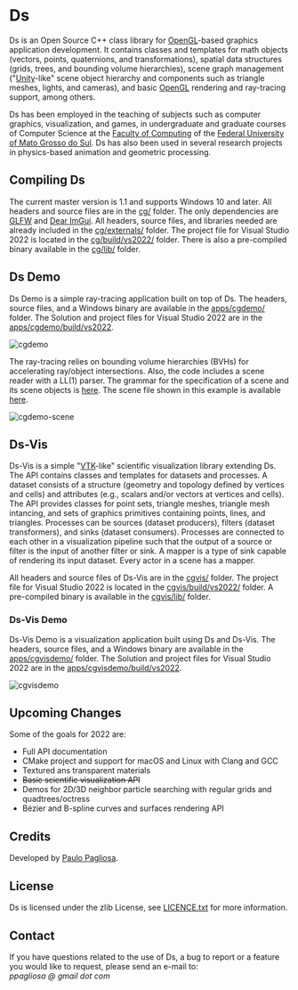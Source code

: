 # Ds

Ds is an Open Source C++ class library for [OpenGL]-based graphics application
development. It contains classes and templates for math objects (vectors,
points, quaternions, and transformations), spatial data structures (grids,
trees, and bounding volume hierarchies), scene graph management
("[Unity]-like" scene object hierarchy and components such as triangle meshes,
lights, and cameras), and basic [OpenGL] rendering and ray-tracing support,
among others.

Ds has been employed in the teaching of subjects such as computer graphics,
visualization, and games, in undergraduate and graduate courses of Computer
Science at the [Faculty of Computing](https://www.facom.ufms.br) of the
[Federal University of Mato Grosso do Sul](https://www.ufms.br). Ds has
also been used in several research projects in physics-based animation
and geometric processing.

## Compiling Ds

The current master version is 1.1 and supports Windows 10 and later. All
headers and source files are in the [cg/](/cg) folder. The only dependencies
are [GLFW] and [Dear ImGui]. All headers, source files, and libraries needed
are already included in the [cg/externals/](/cg/externals) folder.
The project file for Visual Studio 2022 is located in the
[cg/build/vs2022/](/cg/build/vs2022) folder. There is also a pre-compiled
binary available in the [cg/lib/](/cg/lib) folder.

## Ds Demo

Ds Demo is a simple ray-tracing application built on top of Ds. The headers,
source files, and a Windows binary are available in the
[apps/cgdemo/](/apps/cgdemo) folder. The Solution and project files for
Visual Studio 2022 are in the
[apps/cgdemo/build/vs2022](/apps/cgdemo/build/vs2022).

![cgdemo]

The ray-tracing relies on bounding volume hierarchies (BVHs) for accelerating
ray/object intersections. Also, the code includes a scene reader with a LL(1)
parser. The grammar for the specification of a scene and its scene objects is
[here](/apps/cgdemo/reader/grammar.txt). The scene file shown in this example
is available [here](/apps/cgdemo/assets/scenes/).

![cgdemo-scene]

## Ds-Vis

Ds-Vis is a simple "[VTK]-like" scientific visualization library extending Ds.
The API contains classes and templates for datasets and processes. A dataset
consists of a structure (geometry and topology defined by vertices and cells)
and attributes (e.g., scalars and/or vectors at vertices and cells). The API
provides classes for point sets, triangle meshes, triangle mesh intancing,
and sets of graphics primitives containing points, lines, and triangles.
Processes can be sources (dataset producers), filters (dataset transformers),
and sinks (dataset consumers). Processes are connected to each other in a
visualization pipeline such that the output of a source or filter is the input
of another filter or sink. A mapper is a type of sink capable of rendering its
input dataset. Every actor in a scene has a mapper.

All headers and source files of Ds-Vis are in the [cgvis/](/cgvis) folder.
The project file for Visual Studio 2022 is located in the
[cgvis/build/vs2022/](/cgvis/build/vs2022) folder. A pre-compiled binary is
available in the [cgvis/lib/](/cgvis/lib) folder.

### Ds-Vis Demo

Ds-Vis Demo is a visualization application built using Ds and Ds-Vis. The
headers, source files, and a Windows binary are available in the
[apps/cgvisdemo/](/apps/cgvisdemo) folder. The Solution and project files for
Visual Studio 2022 are in the
[apps/cgvisdemo/build/vs2022](/apps/cgvisdemo/build/vs2022).

![cgvisdemo]

## Upcoming Changes

Some of the goals for 2022 are:

- Full API documentation
- CMake project and support for macOS and Linux with Clang and GCC
- Textured ans transparent materials
- ~~Basic scientific visualization API~~
- Demos for 2D/3D neighbor particle searching with regular grids and
quadtrees/octress
- Bézier and B-spline curves and surfaces rendering API

## Credits

Developed by [Paulo Pagliosa](https://www.facom.ufms.br/~pagliosa).

## License

Ds is licensed under the zlib License, see [LICENCE.txt](/LICENSE.txt)
for more information.

## Contact
If you have questions related to the use of Ds, a bug to report or a
feature you would like to request, please send an e-mail to:<br/>
*ppagliosa @ gmail dot com*

[//]:#

[OpenGL]: <https://www.opengl.org>
[Unity]: <https://unity.com>
[GLFW]: <https://www.glfw.org>
[Dear ImGui]: <https://github.com/ocornut/imgui>
[CUDA]: <https://developer.nvidia.com/cuda-downloads>
[VTK]: <https://vtk.org/>
[cgdemo]: <https://user-images.githubusercontent.com/32277980/153728061-df2b3644-176b-44cc-bbc0-ba3011012ee0.png>
[cgdemo-scene]: <https://user-images.githubusercontent.com/32277980/153728083-cd875b86-2d29-41d2-8b01-b2a610d5e7d1.png>
[cgvisdemo]: <https://user-images.githubusercontent.com/32277980/158721233-25ec422a-9922-4b92-89d2-e5a41376d25d.png>